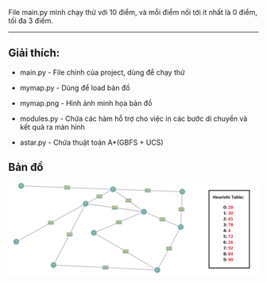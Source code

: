 
File main.py mình chạy thử với 10 điểm, và mỗi điểm nối tới ít nhất là 0 điểm, tối đa 3 điểm.

<hr>

## Giải thích:

* main.py - File chính của project, dùng để chạy thử

* mymap.py - Dùng để load bản đồ

* mymap.png - Hình ảnh minh họa bản đồ

* modules.py - Chứa các hàm hỗ trợ cho việc in các bước di chuyển và kết quả ra màn hình

* astar.py - Chứa thuật toán A*(GBFS + UCS)

## Bản đồ

![mymap.png](mymap.png)
